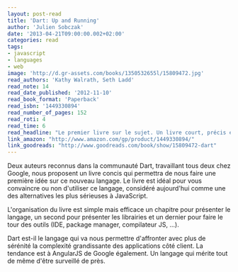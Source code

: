 ```yaml
---
layout: post-read
title: 'Dart: Up and Running'
author: 'Julien Sobczak'
date: '2013-04-21T09:00:00.002+02:00'
categories: read
tags:
- javascript
- languages
- web
image: 'http://d.gr-assets.com/books/1350532655l/15809472.jpg'
read_authors: 'Kathy Walrath, Seth Ladd'
read_note: 14
read_date_published: '2012-11-10'
read_book_format: 'Paperback'
read_isbn: '1449330894'
read_number_of_pages: 152
read_roti: 4
read_time: 6
read_headline: "Le premier livre sur le sujet. Un livre court, précis et bien écrit qui va droit au but, très utile pour faire rapidement ses premiers pas avec le langage."
link_amazon: "http://www.amazon.com/gp/product/1449330894/"
link_goodreads: "http://www.goodreads.com/book/show/15809472-dart"
---
```



Deux auteurs reconnus dans la communauté Dart, travaillant tous deux chez Google, nous proposent un livre concis qui permettra de nous faire une première idée sur ce nouveau langage. Le livre est idéal pour vous convaincre ou non d'utiliser ce langage, considéré aujourd'hui comme une des alternatives les plus sérieuses à JavaScript.

L'organisation du livre est simple mais efficace un chapitre pour présenter le langage, un second pour présenter les librairies et un dernier pour faire le tour des outils (IDE, package manager, compilateur JS, ...).

Dart est-il le langage qui va nous permettre d'affronter avec plus de sérénité la complexité grandissante des applications côté client. La tendance est à AngularJS de Google également. Un langage qui mérite tout de même d'être surveillé de près.

